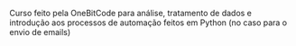 Curso feito pela OneBitCode para análise, tratamento de dados e introdução aos processos de automação feitos em Python (no caso para o envio de emails)
